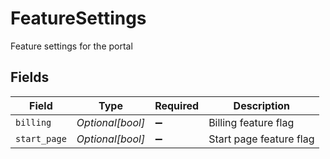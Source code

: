 # FeatureSettings

Feature settings for the portal


## Fields

| Field                   | Type                    | Required                | Description             |
| ----------------------- | ----------------------- | ----------------------- | ----------------------- |
| `billing`               | *Optional[bool]*        | :heavy_minus_sign:      | Billing feature flag    |
| `start_page`            | *Optional[bool]*        | :heavy_minus_sign:      | Start page feature flag |
